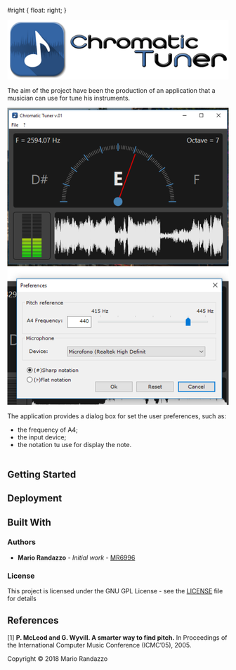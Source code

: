 #right { float: right; }

![Logo](_media/chtuner_logo.png)

The aim of the project have been the production of an application that a musician can use for tune his instruments.

![Screen 1](_media/screen_01.png#right) 
![Screen 2](_media/screen_02.png#left)


The application provides a dialog box for set the user preferences, such as:
   * the frequency of A4;
   * the input device;
   * the notation tu use for display the note.</br></br>

## Getting Started

## Deployment

## Built With

### Authors

* **Mario Randazzo** - *Initial work* - [MR6996](https://github.com/MR6996)

### License

This project is licensed under the GNU GPL License - see the [LICENSE](LICENSE) file for details

## References
[1] **P. McLeod and G. Wyvill. A smarter way to find pitch.** In Proceedings of the International Computer Music Conference (ICMC’05), 2005.

Copyright © 2018 Mario Randazzo
